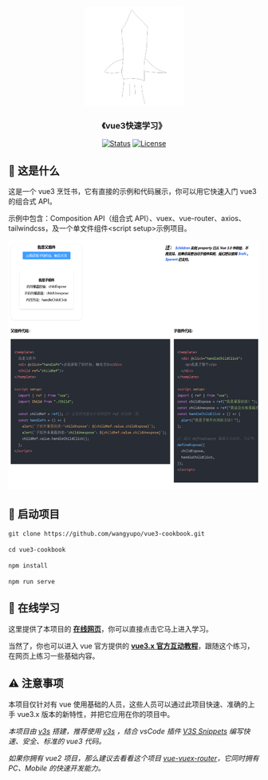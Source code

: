 <p align="center">
  <a href="" rel="noopener">
  <img width=200px height=200px src="./src/assets/logo.png" alt="Project logo"></a>
</p>

<h3 align="center">《vue3快速学习》</h3>

<div align="center">

[![Status](https://img.shields.io/badge/status-active-success.svg)]()
[![License](https://img.shields.io/badge/license-MIT-blue.svg)](/LICENSE)

</div>

## 🧐 这是什么 <a name = "about"></a>

这是一个 vue3 烹饪书，它有直接的示例和代码展示，你可以用它快速入门 vue3 的组合式 API。

示例中包含：Composition API（组合式 API）、vuex、vue-router、axios、tailwindcss，及一个单文件组件\<script setup>示例项目。

<img width=600px height=500px src="./src/assets/feature.png" alt="Project display"></a>

## 🏁 启动项目 <a name = "getting_started"></a>

```
git clone https://github.com/wangyupo/vue3-cookbook.git

cd vue3-cookbook

npm install

npm run serve
```

## 🥂 在线学习 <a name = "online"></a>

这里提供了本项目的 **[在线网页](https://wangyupo.github.io/vue3-cookbook-website)**，你可以直接点击它马上进入学习。

当然了，你也可以进入 vue 官方提供的 **[vue3.x 官方互动教程](https://cn.vuejs.org/tutorial/#step-1)**，跟随这个练习，在网页上练习一些基础内容。

## ⚠️ 注意事项 <a name = "notice"></a>

本项目仅针对有 vue 使用基础的人员，这些人员可以通过此项目快速、准确的上手 vue3.x 版本的新特性，并把它应用在你的项目中。

_本项目由 [v3s](https://github.com/wangyupo/v3s) 搭建，推荐使用 [v3s](https://github.com/wangyupo/v3s) ，结合 vsCode 插件 [V3S Snippets](https://github.com/wangyupo/V3S-Snippets) 编写快速、安全、标准的 vue3 代码。_

_如果你拥有 vue2 项目，那么建议去看看这个项目 [vue-vuex-router](https://github.com/wangyupo/vue-vuex-router)，它同时拥有 PC、Mobile 的快速开发能力。_
